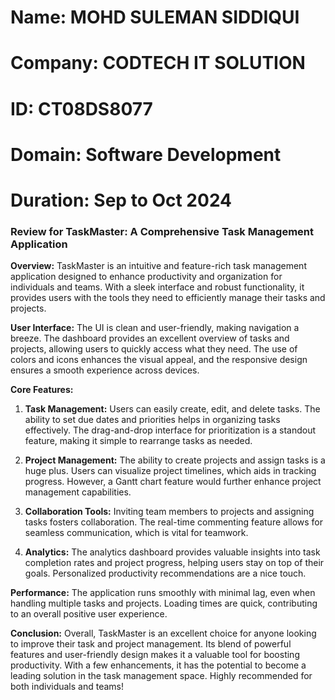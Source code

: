 # Name: MOHD SULEMAN SIDDIQUI
# Company: CODTECH IT SOLUTION
# ID: CT08DS8077
# Domain: Software Development
# Duration: Sep to Oct 2024
### Review for TaskMaster: A Comprehensive Task Management Application

**Overview:**
TaskMaster is an intuitive and feature-rich task management application designed to enhance productivity and organization for individuals and teams. With a sleek interface and robust functionality, it provides users with the tools they need to efficiently manage their tasks and projects.

**User Interface:**
The UI is clean and user-friendly, making navigation a breeze. The dashboard provides an excellent overview of tasks and projects, allowing users to quickly access what they need. The use of colors and icons enhances the visual appeal, and the responsive design ensures a smooth experience across devices.

**Core Features:**
1. **Task Management:** Users can easily create, edit, and delete tasks. The ability to set due dates and priorities helps in organizing tasks effectively. The drag-and-drop interface for prioritization is a standout feature, making it simple to rearrange tasks as needed.

2. **Project Management:** The ability to create projects and assign tasks is a huge plus. Users can visualize project timelines, which aids in tracking progress. However, a Gantt chart feature would further enhance project management capabilities.

3. **Collaboration Tools:** Inviting team members to projects and assigning tasks fosters collaboration. The real-time commenting feature allows for seamless communication, which is vital for teamwork.

4. **Analytics:** The analytics dashboard provides valuable insights into task completion rates and project progress, helping users stay on top of their goals. Personalized productivity recommendations are a nice touch.

**Performance:**
The application runs smoothly with minimal lag, even when handling multiple tasks and projects. Loading times are quick, contributing to an overall positive user experience.

**Conclusion:**
Overall, TaskMaster is an excellent choice for anyone looking to improve their task and project management. Its blend of powerful features and user-friendly design makes it a valuable tool for boosting productivity. With a few enhancements, it has the potential to become a leading solution in the task management space. Highly recommended for both individuals and teams!
